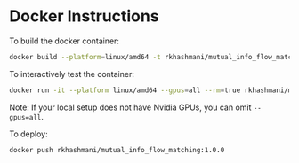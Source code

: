 # Docker Instructions

To build the docker container:

```bash
docker build --platform=linux/amd64 -t rkhashmani/mutual_info_flow_matching:1.0.0 .
```

To interactively test the container:
```bash
docker run -it --platform linux/amd64 --gpus=all --rm=true rkhashmani/mutual_info_flow_matching:1.0.1 /bin/bash
```

Note: If your local setup does not have Nvidia GPUs, you can omit `--gpus=all`.

To deploy:
```bash
docker push rkhashmani/mutual_info_flow_matching:1.0.0
```
